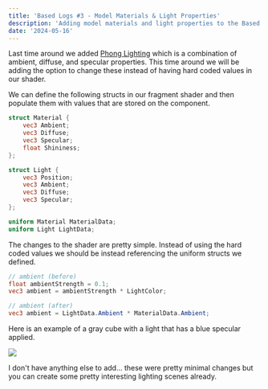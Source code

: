 ```yaml
---
title: 'Based Logs #3 - Model Materials & Light Properties'
description: 'Adding model materials and light properties to the Based Engine'
date: '2024-05-16'
---
```


Last time around we added [Phong Lighting](https://matek.dev/blog/basedlogs-2/) which is a combination of ambient, diffuse, and specular properties. This time around we will be adding the option to change these instead of having hard coded values in our shader.

We can define the following structs in our fragment shader and then populate them with values that are stored on the component.

```glsl
struct Material {
    vec3 Ambient;
    vec3 Diffuse;
    vec3 Specular;
    float Shininess;
};

struct Light {
    vec3 Position;
    vec3 Ambient;
    vec3 Diffuse;
    vec3 Specular;
};

uniform Material MaterialData;
uniform Light LightData;
```

The changes to the shader are pretty simple. Instead of using the hard coded values we should be instead referencing the uniform structs we defined.

```glsl
// ambient (before)
float ambientStrength = 0.1;
vec3 ambient = ambientStrength * LightColor;

// ambient (after)
vec3 ambient = LightData.Ambient * MaterialData.Ambient;
```

Here is an example of a gray cube with a light that has a blue specular applied.

<Img src="lighting-materials.jpg" />

I don't have anything else to add... these were pretty minimal changes but you can create some pretty interesting lighting scenes already.

<YoutubeMusic src="eU5PVFjsQG8" />

